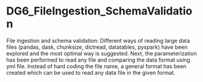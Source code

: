# DG6_FileIngestion_SchemaValidation
File ingestion and schema validation: Different ways of reading large data files (pandas, dask, chunksize, dictread, datatables, pyspark) have been explored and the most optimal way is suggested. 
Next, the parameterization has been performed to read any file and comparing the data format using yml file. Instead of hard coding the file name, a general format has been created which can be used to read any data file in the given format.
